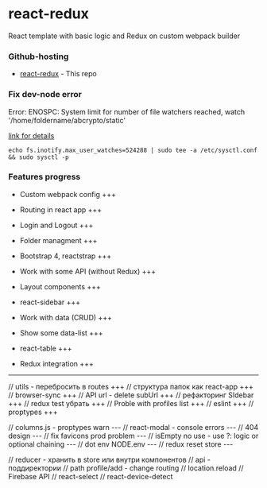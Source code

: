 # react-redux

React template with basic logic and Redux on custom webpack builder

### Github-hosting

- [react-redux](https://evgenyleukhin.github.io/react-redux/) - This repo


### Fix dev-node error

Error: ENOSPC: System limit for number of file watchers reached, watch '/home/foldername/abcrypto/static'

[link for details](https://github.com/gatsbyjs/gatsby/issues/11406)

```echo fs.inotify.max_user_watches=524288 | sudo tee -a /etc/sysctl.conf && sudo sysctl -p```

### Features progress

* Custom webpack config +++
* Routing in react app +++
* Login and Logout +++
* Folder managment +++
* Bootstrap 4, reactstrap +++
* Work with some API (without Redux) +++
* Layout components +++
* react-sidebar +++


* Work with data (CRUD) +++
* Show some data-list +++
* react-table +++
* Redux integration +++

---

// utils - перебросить в routes +++
// структура папок как react-app +++
// browser-sync +++
// API url - delete subUrl +++
// рефакторинг SIdebar +++
// redux test убрать +++
// Proble with profiles list +++
// eslint +++
// proptypes +++

// columns.js - proptypes warn ---
// react-modal - console errors ---
// 404 design ---
// fix favicons prod problem ---
// isEmpty no use - use ?: logic or optional chaining ---
// dot env NODE.env ---
// redux reset store ---

// reducer - хранить в store или внутри компонентов
// api - поддиректории 
// path profile/add - change routing
// location.reload
// Firebase API
// react-select
// react-device-detect
